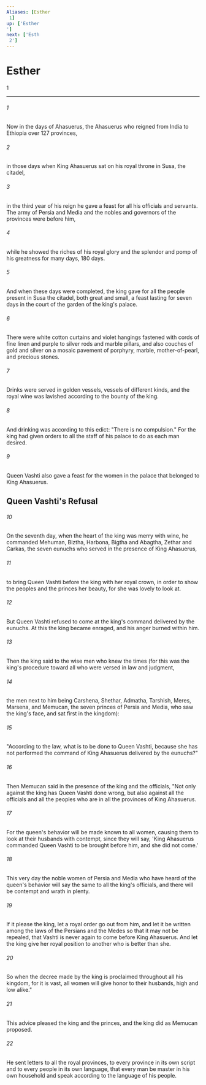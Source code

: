 ```yaml
---
Aliases: [Esther 1]
up: ['Esther']
next: ['Esth 2']
---
```

# Esther 1

***
 

###### 1 
Now in the days of Ahasuerus, the Ahasuerus who reigned from India to Ethiopia over 127 provinces,  

###### 2 
in those days when King Ahasuerus sat on his royal throne in Susa, the citadel,  

###### 3 
in the third year of his reign he gave a feast for all his officials and servants. The army of Persia and Media and the nobles and governors of the provinces were before him,  

###### 4 
while he showed the riches of his royal glory and the splendor and pomp of his greatness for many days, 180 days.  

###### 5 
And when these days were completed, the king gave for all the people present in Susa the citadel, both great and small, a feast lasting for seven days in the court of the garden of the king's palace.  

###### 6 
There were white cotton curtains and violet hangings fastened with cords of fine linen and purple to silver rods and marble pillars, and also couches of gold and silver on a mosaic pavement of porphyry, marble, mother-of-pearl, and precious stones.  

###### 7 
Drinks were served in golden vessels, vessels of different kinds, and the royal wine was lavished according to the bounty of the king.  

###### 8 
And drinking was according to this edict: "There is no compulsion." For the king had given orders to all the staff of his palace to do as each man desired.  

###### 9 
Queen Vashti also gave a feast for the women in the palace that belonged to King Ahasuerus.  ## Queen Vashti's Refusal  

###### 10 
On the seventh day, when the heart of the king was merry with wine, he commanded Mehuman, Biztha, Harbona, Bigtha and Abagtha, Zethar and Carkas, the seven eunuchs who served in the presence of King Ahasuerus,  

###### 11 
to bring Queen Vashti before the king with her royal crown, in order to show the peoples and the princes her beauty, for she was lovely to look at.  

###### 12 
But Queen Vashti refused to come at the king's command delivered by the eunuchs. At this the king became enraged, and his anger burned within him.  

###### 13 
Then the king said to the wise men who knew the times (for this was the king's procedure toward all who were versed in law and judgment,  

###### 14 
the men next to him being Carshena, Shethar, Admatha, Tarshish, Meres, Marsena, and Memucan, the seven princes of Persia and Media, who saw the king's face, and sat first in the kingdom):  

###### 15 
"According to the law, what is to be done to Queen Vashti, because she has not performed the command of King Ahasuerus delivered by the eunuchs?"  

###### 16 
Then Memucan said in the presence of the king and the officials, "Not only against the king has Queen Vashti done wrong, but also against all the officials and all the peoples who are in all the provinces of King Ahasuerus.  

###### 17 
For the queen's behavior will be made known to all women, causing them to look at their husbands with contempt, since they will say, 'King Ahasuerus commanded Queen Vashti to be brought before him, and she did not come.'  

###### 18 
This very day the noble women of Persia and Media who have heard of the queen's behavior will say the same to all the king's officials, and there will be contempt and wrath in plenty.  

###### 19 
If it please the king, let a royal order go out from him, and let it be written among the laws of the Persians and the Medes so that it may not be repealed, that Vashti is never again to come before King Ahasuerus. And let the king give her royal position to another who is better than she.  

###### 20 
So when the decree made by the king is proclaimed throughout all his kingdom, for it is vast, all women will give honor to their husbands, high and low alike."  

###### 21 
This advice pleased the king and the princes, and the king did as Memucan proposed.  

###### 22 
He sent letters to all the royal provinces, to every province in its own script and to every people in its own language, that every man be master in his own household and speak according to the language of his people.
